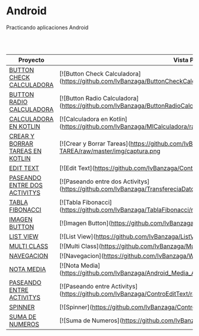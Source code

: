 # Android
Practicando aplicaciones Android

</br>
</br>

| Proyecto | Vista Previa |
|----------|--------------|
| [BUTTON CHECK CALCULADORA](https://github.com/IvBanzaga/ButtonCheckCalcular/tree/18210e1eb0f6df19ad221e16d773545c2fdc18e9) | [![Button Check Calculadora](https://github.com/IvBanzaga/ButtonCheckCalcular/raw/master/img/captura.png | width=50%)](https://github.com/IvBanzaga/ButtonCheckCalcular/tree/18210e1eb0f6df19ad221e16d773545c2fdc18e9) |
| [BUTTON RADIO CALCULADORA](https://github.com/IvBanzaga/ButtonRadioCalcular/tree/daf8aa49f05baa5d2913349e51707c0a11addc70) | [![Button Radio Calculadora](https://github.com/IvBanzaga/ButtonRadioCalcular/blob/master/img/captura.png | width=50%)](https://github.com/IvBanzaga/ButtonRadioCalcular/tree/daf8aa49f05baa5d2913349e51707c0a11addc70) |
| [CALCULADORA EN KOTLIN](https://github.com/IvBanzaga/MiCalculadora/tree/e2b52f47c8a85342fd86506af94f9a969d44af32) | [![Calculadora en Kotlin](https://github.com/IvBanzaga/MICalculadora/raw/main/img/captura.png | width=50%)](https://github.com/IvBanzaga/MiCalculadora/tree/e2b52f47c8a85342fd86506af94f9a969d44af32) |
| [CREAR Y BORRAR TAREAS EN KOTLIN](https://github.com/IvBanzaga/CREAR-BORRAR-TAREA/tree/51cd8ea054da01b77389ed740d61ecce3eaa7d55) | [![Crear y Borrar Tareas](https://github.com/IvBanzaga/CREAR-BORRAR-TAREA/raw/master/img/captura.png | width=50%)](https://github.com/IvBanzaga/CREAR-BORRAR-TAREA/tree/51cd8ea054da01b77389ed740d61ecce3eaa7d55) |
| [EDIT TEXT](https://github.com/IvBanzaga/ControEditText/tree/5545a0e1aeaf8460d5a907b57043030ebb61f8f0) | [![Edit Text](https://github.com/IvBanzaga/ControEditText/raw/main/img/captura.png | width=50%)](https://github.com/IvBanzaga/ControEditText/tree/5545a0e1aeaf8460d5a907b57043030ebb61f8f0) |
| [PASEANDO ENTRE DOS ACTIVITYS](https://github.com/IvBanzaga/TransfereciaDatosEntreActivitys/tree/fc30a00263515d4a700b50cbc9f880f655ef4116) | [![Paseando entre dos Activitys](https://github.com/IvBanzaga/TransfereciaDatosEntreActivitys/raw/master/img/captura2.png | width=50%)](https://github.com/IvBanzaga/TransfereciaDatosEntreActivitys/tree/fc30a00263515d4a700b50cbc9f880f655ef4116) |
| [TABLA FIBONACCI](https://github.com/IvBanzaga/TablaFibonacci/tree/495742545741711950a03185ca5f36fef9060bd3) | [![Tabla Fibonacci](https://github.com/IvBanzaga/TablaFibonacci/raw/master/img/captura.png | width=50%)](https://github.com/IvBanzaga/TablaFibonacci/tree/495742545741711950a03185ca5f36fef9060bd3) |
| [IMAGEN BUTTON](https://github.com/IvBanzaga/ImagenButton/tree/74fed37b07f0802d3da0d8195761c38b8e21e43e) | [![Imagen Button](https://github.com/IvBanzaga/ImagenButton/raw/master/img/captura.png | width=50%)](https://github.com/IvBanzaga/ImagenButton/tree/74fed37b07f0802d3da0d8195761c38b8e21e43e) |
| [LIST VIEW](https://github.com/IvBanzaga/ListView/tree/d1ce9cff65f8e9d93f730dfb42049f85e1b6ee0b) | [![List View](https://github.com/IvBanzaga/ListView/raw/master/img/captura.png | width=50%)](https://github.com/IvBanzaga/ListView/tree/d1ce9cff65f8e9d93f730dfb42049f85e1b6ee0b) |
| [MULTI CLASS](https://github.com/IvBanzaga/MultiClassExample/tree/0c1ce320beef581448c948be179fd4b1d2283f6d) | [![Multi Class](https://github.com/IvBanzaga/MultiClassExample/raw/main/img/captura2.png | width=50%)](https://github.com/IvBanzaga/MultiClassExample/tree/0c1ce320beef581448c948be179fd4b1d2283f6d) |
| [NAVEGACION](https://github.com/IvBanzaga/WebView/tree/b4166b8942a1b0a0d3a811f11c6fe386923e4d15) | [![Navegacion](https://github.com/IvBanzaga/WebView/raw/master/img/captura.png | width=50%)](https://github.com/IvBanzaga/WebView/tree/b4166b8942a1b0a0d3a811f11c6fe386923e4d15) |
| [NOTA MEDIA](https://github.com/IvBanzaga/Android_Media_Alumno/tree/cc3c42c00c6dbf622a033da2354d8b21cf7228e4) | [![Nota Media](https://github.com/IvBanzaga/Android_Media_Alumno/raw/master/img/captura.png | width=50%)](https://github.com/IvBanzaga/Android_Media_Alumno/tree/cc3c42c00c6dbf622a033da2354d8b21cf7228e4) |
| [PASEANDO ENTRE ACTIVITYS](https://github.com/IvBanzaga/DosActivity/tree/7a6546ff83eb6b33b02e7988823f5edd573d346a) | [![Paseando entre Activitys](https://github.com/IvBanzaga/ControEditText/raw/main/img/captura.png | width=50%)](https://github.com/IvBanzaga/DosActivity/tree/7a6546ff83eb6b33b02e7988823f5edd573d346a) |
| [SPINNER](https://github.com/IvBanzaga/ControlSpinner/tree/5b0811d65a87f79796e66b64f942a936c0b1d4ba) | [![Spinner](https://github.com/IvBanzaga/ControlSpinner/raw/master/img/captura.png | width=50%)](https://github.com/IvBanzaga/ControlSpinner/tree/5b0811d65a87f79796e66b64f942a936c0b1d4ba) |
| [SUMA DE NUMEROS](https://github.com/IvBanzaga/SUMA/tree/02daf45b47acc81241e06b8c853fe7f2fc65ec5a) | [![Suma de Numeros](https://github.com/IvBanzaga/SUMA/raw/master/img/captura.png | width=50%)](https://github.com/IvBanzaga/SUMA/tree/02daf45b47acc81241e06b8c853fe7f2fc65ec5a) |
